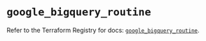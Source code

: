 # `google_bigquery_routine`

Refer to the Terraform Registry for docs: [`google_bigquery_routine`](https://registry.terraform.io/providers/hashicorp/google/5.43.1/docs/resources/bigquery_routine).
